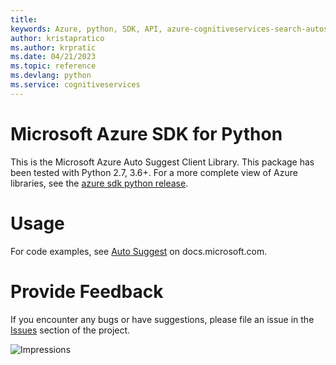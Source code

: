 ```yaml
---
title: 
keywords: Azure, python, SDK, API, azure-cognitiveservices-search-autosuggest, cognitiveservices
author: kristapratico
ms.author: krpratic
ms.date: 04/21/2023
ms.topic: reference
ms.devlang: python
ms.service: cognitiveservices
---
```

# Microsoft Azure SDK for Python

This is the Microsoft Azure Auto Suggest Client Library.
This package has been tested with Python 2.7, 3.6+.
For a more complete view of Azure libraries, see the [azure sdk python release](https://aka.ms/azsdk/python/all).


# Usage




For code examples, see [Auto Suggest](/python/api/overview/azure/cognitive-services) on docs.microsoft.com.


# Provide Feedback

If you encounter any bugs or have suggestions, please file an issue in the
[Issues](https://github.com/Azure/azure-sdk-for-python/issues)
section of the project. 


![Impressions](https://azure-sdk-impressions.azurewebsites.net/api/impressions/azure-sdk-for-python%2Fazure-cognitiveservices-search-autosuggest%2FREADME.png)

